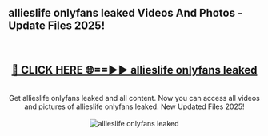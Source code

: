 <h2>allieslife onlyfans leaked Videos And Photos - Update Files 2025!</h2>
<br>
<div align="center">
<h2><a href="https://linkcuts.com/hfmhzwbr" rel="nofollow">🔴 CLICK HERE 🌐==►► allieslife onlyfans leaked</a></h2>
<br>
Get allieslife onlyfans leaked and all content. Now you can access all videos and pictures of allieslife onlyfans leaked. New Updated Files 2025!
<br>
<br>
<a href="https://linkcuts.com/hfmhzwbr" rel="nofollow" data-target="animated-image.originalLink"><img src="https://i.ibb.co.com/WyWwxjT/player-gif2.gif" alt="allieslife onlyfans leaked" style="max-width: 100%; display: inline-block;" data-target="animated-image.originalImage"></a>
</div>
<br>